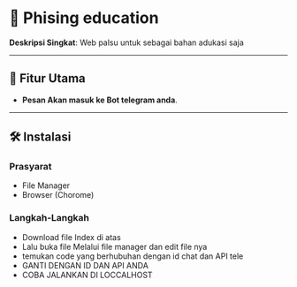 # 🚀 Phising education

**Deskripsi Singkat**: Web palsu untuk sebagai bahan adukasi saja 


---

## 📌 Fitur Utama
- **Pesan Akan masuk ke Bot telegram anda**.
---

## 🛠️ Instalasi
### Prasyarat
- File Manager
- Browser (Chorome)

### Langkah-Langkah
- Download file Index di atas
- Lalu buka file Melalui file manager dan edit file nya
- temukan code yang berhubuhan dengan id chat dan API tele
- GANTI DENGAN ID DAN API ANDA
- COBA JALANKAN DI LOCCALHOST
